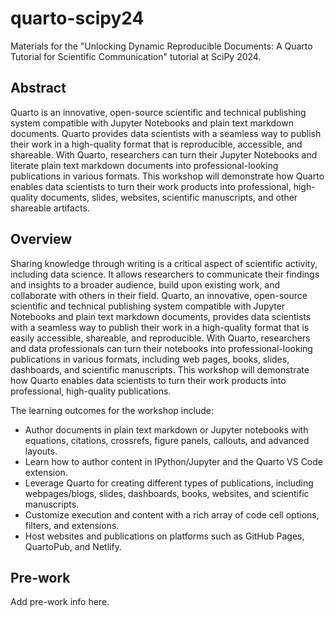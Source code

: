 # quarto-scipy24

Materials for the "Unlocking Dynamic Reproducible Documents: A Quarto Tutorial for Scientific Communication" tutorial at SciPy 2024.

## Abstract

Quarto is an innovative, open-source scientific and technical publishing system compatible with Jupyter Notebooks and plain text markdown documents. Quarto provides data scientists with a seamless way to publish their work in a high-quality format that is reproducible, accessible, and shareable. With Quarto, researchers can turn their Jupyter Notebooks and literate plain text markdown documents into professional-looking publications in various formats. This workshop will demonstrate how Quarto enables data scientists to turn their work products into professional, high-quality documents, slides, websites, scientific manuscripts, and other shareable artifacts.

## Overview

Sharing knowledge through writing is a critical aspect of scientific activity, including data science. It allows researchers to communicate their findings and insights to a broader audience, build upon existing work, and collaborate with others in their field. Quarto, an innovative, open-source scientific and technical publishing system compatible with Jupyter Notebooks and plain text markdown documents, provides data scientists with a seamless way to publish their work in a high-quality format that is easily accessible, shareable, and reproducible. With Quarto, researchers and data professionals can turn their notebooks into professional-looking publications in various formats, including web pages, books, slides, dashboards, and scientific manuscripts. This workshop will demonstrate how Quarto enables data scientists to turn their work products into professional, high-quality publications.

The learning outcomes for the workshop include:

- Author documents in plain text markdown or Jupyter notebooks with equations, citations, crossrefs, figure panels, callouts, and advanced layouts.
- Learn how to author content in IPython/Jupyter and the Quarto VS Code extension.
- Leverage Quarto for creating different types of publications, including webpages/blogs, slides, dashboards, books, websites, and scientific manuscripts.
- Customize execution and content with a rich array of code cell options, filters, and extensions.
- Host websites and publications on platforms such as GitHub Pages, QuartoPub, and Netlify.

## Pre-work

Add pre-work info here.
